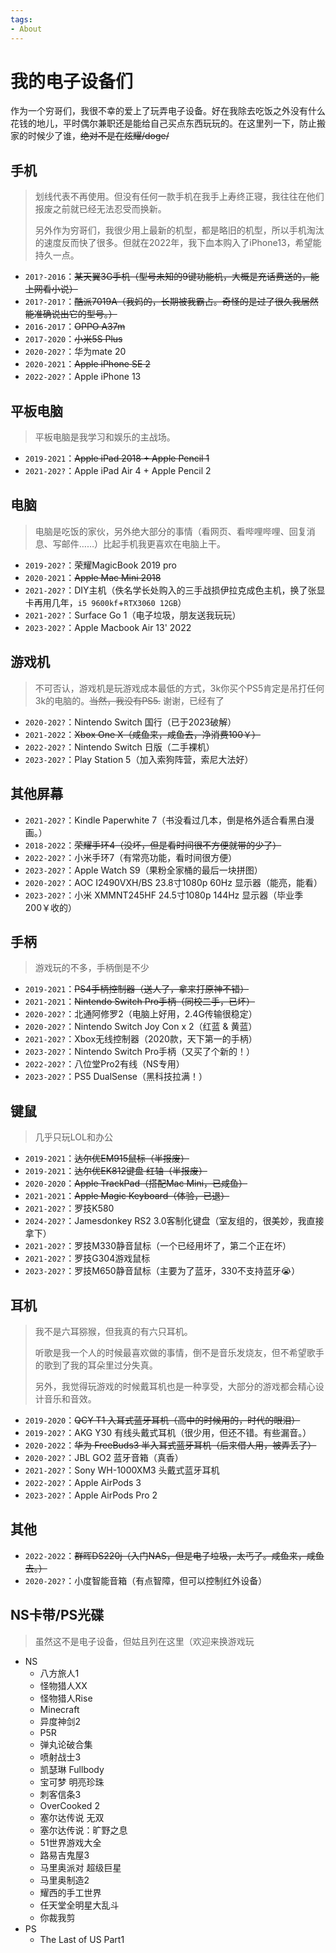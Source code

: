 ```yaml
---
tags:
- About
---
```


# 我的电子设备们

作为一个穷哥们，我很不幸的爱上了玩弄电子设备。好在我除去吃饭之外没有什么花钱的地儿，平时偶尔兼职还是能给自己买点东西玩玩的。在这里列一下，防止搬家的时候少了谁，<s>绝对不是在炫耀/doge/</s>

## 手机

> 划线代表不再使用。但没有任何一款手机在我手上寿终正寝，我往往在他们报废之前就已经无法忍受而换新。
>
> 另外作为穷哥们，我很少用上最新的机型，都是略旧的机型，所以手机淘汰的速度反而快了很多。但就在2022年，我下血本购入了iPhone13，希望能持久一点。

- `201?-2016`：<s>某天翼3G手机（型号未知的9键功能机，大概是充话费送的，能上网看小说）</s>
- `201?-201?`：<s>酷派7019A（我妈的，长期被我霸占。奇怪的是过了很久我居然能准确说出它的型号。）</s>
- `2016-2017`：<s>OPPO A37m</s>
- `2017-2020`：<s>小米5S Plus</s>
- `2020-202?`：华为mate 20
- `2020-2021`：<s>Apple iPhone SE 2</s>
- `2022-202?`：Apple iPhone 13

## 平板电脑

> 平板电脑是我学习和娱乐的主战场。

- `2019-2021`：<s>Apple iPad 2018 + Apple Pencil 1</s>
- `2021-202?`：Apple iPad Air 4 + Apple Pencil 2

## 电脑
> 电脑是吃饭的家伙，另外绝大部分的事情（看网页、看哔哩哔哩、回复消息、写邮件……）比起手机我更喜欢在电脑上干。

- `2019-202?`：荣耀MagicBook 2019 pro
- `2020-2021`：<s>Apple Mac Mini 2018</s>
- `2021-202?`：DIY主机（佚名学长处购入的三手战损伊拉克成色主机，换了张显卡再用几年，`i5 9600kf`+`RTX3060 12GB`）
- `2021-202?`：Surface Go 1（电子垃圾，朋友送我玩玩）
- `2023-202?`：Apple Macbook Air 13' 2022

## 游戏机

> 不可否认，游戏机是玩游戏成本最低的方式，3k你买个PS5肯定是吊打任何3k的电脑的。<s>当然，我没有PS5.</s> 谢谢，已经有了

- `2020-202?`：Nintendo Switch 国行（已于2023破解）
- `2021-2022`：<s>Xbox One X（咸鱼来，咸鱼去，净消费100￥）</s>
- `2022-202?`：Nintendo Switch 日版（二手裸机）
- `2023-202?`：Play Station 5（加入索狗阵营，索尼大法好）

## 其他屏幕

- `2021-202?`：Kindle Paperwhite 7（书没看过几本，倒是格外适合看黑白漫画。）
- `2018-2022`：<s>荣耀手环4（没坏，但是看时间很不方便就带的少了）</s>
- `2022-202?`：小米手环7（有常亮功能，看时间很方便）
- `2023-202?`：Apple Watch S9（果粉全家桶的最后一块拼图）
- `2020-202?`：AOC I2490VXH/BS 23.8寸1080p 60Hz 显示器（能亮，能看）
- `2023-202?`：小米 XMMNT245HF 24.5寸1080p 144Hz 显示器（毕业季200￥收的）


## 手柄
> 游戏玩的不多，手柄倒是不少

- `2019-2021`：<s>PS4手柄控制器（送人了，拿来打原神不错）</s>
- `2021-2021`：<s>Nintendo Switch Pro手柄（同校二手，已坏）</s>
- `2020-202?`：北通阿修罗2（电脑上好用，2.4G传输很稳定）
- `2020-202?`：Nintendo Switch Joy Con x 2（红蓝 & 黄蓝）
- `2021-202?`：Xbox无线控制器（2020款，天下第一的手柄）
- `2023-202?`：Nintendo Switch Pro手柄（又买了个新的！）
- `2022-202?`：八位堂Pro2有线（NS专用）
- `2023-202?`：PS5 DualSense（黑科技拉满！）

## 键鼠
> 几乎只玩LOL和办公

- `2019-2021`：<s>达尔优EM915鼠标（半报废）</s>
- `2019-2021`：<s>达尔优EK812键盘 红轴（半报废）</s>
- `2020-2020`：<s>Apple TrackPad（搭配Mac Mini，已咸鱼）</s>
- `2021-2021`：<s>Apple Magic Keyboard（体验，已退）</s>
- `2021-202?`：罗技K580
- `2024-202?`：Jamesdonkey RS2 3.0客制化键盘（室友组的，很美妙，我直接拿下）
- `2021-202?`：罗技M330静音鼠标（一个已经用坏了，第二个正在坏）
- `2021-202?`：罗技G304游戏鼠标
- `2023-202?`：罗技M650静音鼠标（主要为了蓝牙，330不支持蓝牙😭）

## 耳机
> 我不是六耳猕猴，但我真的有六只耳机。
>
> 听歌是我一个人的时候最喜欢做的事情，倒不是音乐发烧友，但不希望歌手的歌到了我的耳朵里过分失真。
>
> 另外，我觉得玩游戏的时候戴耳机也是一种享受，大部分的游戏都会精心设计音乐和音效。

- `2019-2020`：<s>QCY T1 入耳式蓝牙耳机（高中的时候用的，时代的眼泪）</s>
- `2019-202?`：AKG Y30 有线头戴式耳机（很少用，但还不错。有些漏音。）
- `2020-2022`：<s>华为 FreeBuds3 半入耳式蓝牙耳机（后来借人用，被弄丢了）</s>
- `2020-202?`：JBL GO2 蓝牙音箱（真香）
- `2021-202?`：Sony WH-1000XM3 头戴式蓝牙耳机
- `2022-202?`：Apple AirPods 3
- `2023-202?`：Apple AirPods Pro 2 

## 其他

- `2022-2022`：<s>群晖DS220j（入门NAS，但是电子垃圾，太丐了。咸鱼来，咸鱼去。）</s>
- `2020-202?`：小度智能音箱（有点智障，但可以控制红外设备）


## NS卡带/PS光碟

> 虽然这不是电子设备，但姑且列在这里（欢迎来换游戏玩


- NS
    - 八方旅人1
    - 怪物猎人XX
    - 怪物猎人Rise
    - Minecraft
    - 异度神剑2
    - P5R
    - 弹丸论破合集
    - 喷射战士3
    - 凯瑟琳 Fullbody
    - 宝可梦 明亮珍珠
    - 刺客信条3
    - OverCooked 2
    - 塞尔达传说 无双
    - 塞尔达传说：旷野之息
    - 51世界游戏大全
    - 路易吉鬼屋3
    - 马里奥派对 超级巨星
    - 马里奥制造2
    - 耀西的手工世界
    - 任天堂全明星大乱斗
    - 你裁我剪
- PS
    - The Last of US Part1